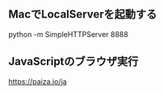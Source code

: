 ## MacでLocalServerを起動する

python -m SimpleHTTPServer 8888

## JavaScriptのブラウザ実行

https://paiza.io/ja
